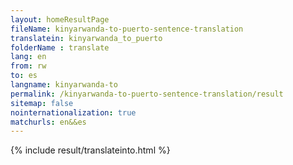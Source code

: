 ```yaml
---
layout: homeResultPage
fileName: kinyarwanda-to-puerto-sentence-translation
translatein: kinyarwanda_to_puerto
folderName : translate
lang: en
from: rw
to: es
langname: kinyarwanda-to
permalink: /kinyarwanda-to-puerto-sentence-translation/result
sitemap: false
nointernationalization: true
matchurls: en&&es
---
```

{% include result/translateinto.html %}

<script src="/js/result/translation.js" data-foldername="{{page.folderName}}" data-lang="{{page.lang}}"></script>
